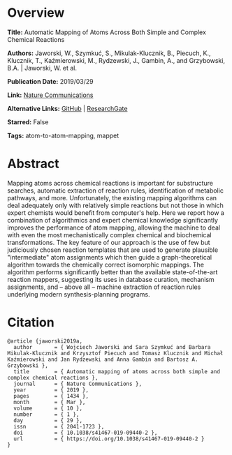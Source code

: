 # Overview
**Title:**
Automatic Mapping of Atoms Across Both Simple and Complex Chemical Reactions

**Authors:**
Jaworski, W., Szymkuć, S., Mikulak-Klucznik, B., Piecuch, K., Klucznik, T., Kaźmierowski, M., Rydzewski, J., Gambin, A., and Grzybowski, B.A. |
Jaworski, W. et al.

**Publication Date:**
2019/03/29

**Link:**
[Nature Communications](https://www.nature.com/articles/s41467-019-09440-2)

**Alternative Links:**
[GitHub](https://github.com/w-jaworski/AtomMap) |
[ResearchGate](https://www.researchgate.net/publication/332078188_Automatic_mapping_of_atoms_across_both_simple_and_complex_chemical_reactions)

**Starred:**
False

**Tags:**
atom-to-atom-mapping, mappet


# Abstract
Mapping atoms across chemical reactions is important for substructure searches, automatic extraction of reaction rules, identification of metabolic pathways, and more.
Unfortunately, the existing mapping algorithms can deal adequately only with relatively simple reactions but not those in which expert chemists would benefit from computer's help.
Here we report how a combination of algorithmics and expert chemical knowledge significantly improves the performance of atom mapping, allowing the machine to deal with even the most mechanistically complex chemical and biochemical transformations.
The key feature of our approach is the use of few but judiciously chosen reaction templates that are used to generate plausible "intermediate" atom assignments which then guide a graph-theoretical algorithm towards the chemically correct isomorphic mappings.
The algorithm performs significantly better than the available state-of-the-art reaction mappers, suggesting its uses in database curation, mechanism assignments, and – above all – machine extraction of reaction rules underlying modern synthesis-planning programs.


# Citation
```
@article {jaworski2019a,
  author       = { Wojciech Jaworski and Sara Szymkuć and Barbara Mikulak-Klucznik and Krzysztof Piecuch and Tomasz Klucznik and Michał Kaźmierowski and Jan Rydzewski and Anna Gambin and Bartosz A. Grzybowski },
  title        = { Automatic mapping of atoms across both simple and complex chemical reactions },
  journal      = { Nature Communications },
  year         = { 2019 },
  pages        = { 1434 },
  month        = { Mar },
  volume       = { 10 },
  number       = { 1 },
  day          = { 29 },
  issn         = { 2041-1723 },
  doi          = { 10.1038/s41467-019-09440-2 },
  url          = { https://doi.org/10.1038/s41467-019-09440-2 }
}
```
